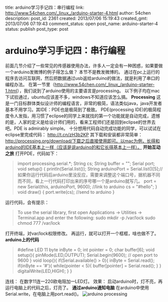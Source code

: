 title: arduino学习手记四：串行编程
link: http://www.54chen.com/_linux_/arduino-starter-4.html
author: 54chen
description: 
post_id: 2361
created: 2013/07/06 15:19:43
created_gmt: 2013/07/06 07:19:43
comment_status: open
post_name: arduino-starter-4
status: publish
post_type: post

# arduino学习手记四：串行编程

前面几节介绍了一些常见的传感器使用办法，许多人一定会有一种困惑，如果要做一个arduino发微博的例子得怎么做？ 本节不是教发微博的。 通过在pc上运行的程序去访问互联网，然后把数据通过usb返给arduino的做法，就是利用了串口的编程办法。 在第一节里（<http://www.54chen.com/_linux_/arduino-starter-1.html>），我们说到了arduino使用的主要语言是processing。 以下例子均在mac下试验通过，ubuntu应该差不多，windows不知道应该怎么搞。 **Processing** 这是一门目标群体类似设计师的编程语言，非常的极简，语法类似java，java开发者基本不用学习。其IDE：PDE也是极简到了极致。 PDE(processing IDE)的极简程度令人发指，用习惯了eclipse的同学上来就找的第一个功能就是自动完成，遗憾的是，人家的定义是给设计师们用的，看来工程师们还是回到eclipse的世界去吧。PDE is admirably simple。 十分想用代码自动完成功能的同学，可以试试在eclipse里完成代码： <http://t.cn/zH3b2KP> 其下载和安装都非常简单：http://processing.org/download/下载之后直接使用即可。以mac为例，长得和arduino的IDE基本上一样（应该是说arduino的和它长得基本上一样）。 **开始互动之旅** 打开PDE，代码如下： 

> import processing.serial.*; String cs; String buffer = ""; Serial port; void setup() { println(Serial.list()); String arduinoPort = Serial.list()[5];//如果你运行代码后arduino里没反应，需要来调整这个端口号，据机器不同而不同，看上一行代码打印出来的序号哪一个是arduino就写几。 port = new Serial(this, arduinoPort, 9600); //link to arduino cs = "#hello"; } void draw() { port.write(cs); //send to arduino } 

运行代码，会有提示： 

> To use the serial library, first open Applications -> Utilities -> Terminal.app and enter the following: sudo mkdir -p /var/lock sudo chmod 777 /var/lock

打开终端，对var/lock权限修改。 再运行，就可以打开一个框框，啥也做不了。 **arduino上的代码**

> #define LED 11 byte inByte = 0; int pointer = 0; char buffer[6]; void setup(){ pinMode(LED,OUTPUT); Serial.begin(9600); // open port to 9600 } void loop(){ if(Serial.available() > 0){ inByte = Serial.read(); if(inByte == '#'){ while(pointer < 5){ buffer[pointer] = Serial.read(); } } digitalWrite(LED,HIGH); } }

连线： 在数字11连一220欧电阻加一LED灯。 效果： 启动arduino时，灯不亮，再运行电脑上的代码之后，灯亮了。 **通过arduino通知电脑** 在arduino中使用Serial.write，在电脑上用port.read()。 ![arduino processing](http://ww4.sinaimg.cn/bmiddle/663fba41jw1e6d4imgv9xj20rs0xc42o.jpg)